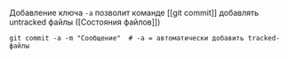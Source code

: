 Добавление ключа `-a` позволит команде [[git commit]] добавлять untracked файлы ([Состояния файлов]])

	git commit -a -m "Сообщение"  # -a = автоматически добавить tracked-файлы

